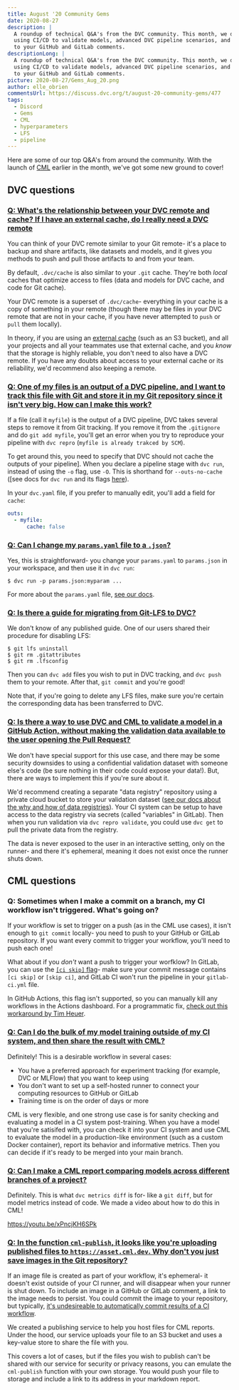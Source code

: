 ```yaml
---
title: August '20 Community Gems
date: 2020-08-27
description: |
  A roundup of technical Q&A's from the DVC community. This month, we discuss 
  using CI/CD to validate models, advanced DVC pipeline scenarios, and how CML adds pictures
  to your GitHub and GitLab comments.
descriptionLong: |
  A roundup of technical Q&A's from the DVC community. This month, we discuss 
  using CI/CD to validate models, advanced DVC pipeline scenarios, and how CML adds pictures
  to your GitHub and GitLab comments.
picture: 2020-08-27/Gems_Aug_20.png
author: elle_obrien
commentsUrl: https://discuss.dvc.org/t/august-20-community-gems/477
tags:
  - Discord
  - Gems
  - CML
  - hyperparameters
  - LFS
  - pipeline
---
```


Here are some of our top Q&A's from around the community. With the launch of
[CML](https://cml.dev) earlier in the month, we've got some new ground to cover!

## DVC questions

### [Q: What's the relationship between your DVC remote and cache? If I have an external cache, do I really need a DVC remote](https://discordapp.com/channels/485586884165107732/563406153334128681/747588572479094866)

You can think of your DVC remote similar to your Git remote- it's a place to
backup and share artifacts, like datasets and models, and it gives you methods
to push and pull those artifacts to and from your team.

By default, `.dvc/cache` is also similar to your `.git` cache. They're both
_local_ caches that optimize access to files (data and models for DVC cache, and
code for Git cache).

Your DVC remote is a superset of `.dvc/cache`- everything in your cache is a
copy of something in your remote (though there may be files in your DVC remote
that are not in your cache, if you have never attempted to `push` or `pull` them
locally).

In theory, if you are using an
[external cache](https://dvc.org/doc/command-reference/destroy#example-external-cache-directory)
(such as an S3 bucket), and all your projects and all your teammates use that
external cache, and you _know_ that the storage is highly reliable, you don't
need to also have a DVC remote. If you have any doubts about access to your
external cache or its reliability, we'd recommend also keeping a remote.

### [Q: One of my files is an output of a DVC pipeline, and I want to track this file with Git and store it in my Git repository since it isn't very big. How can I make this work?](https://discordapp.com/channels/485586884165107732/563406153334128681/732308317627613235)

If a file (call it `myfile`) is the output of a DVC pipeline, DVC takes several
steps to remove it from Git tracking. If you remove it from the `.gitignore` and
do `git add myfile`, you'll get an error when you try to reproduce your pipeline
with `dvc repro` (`myfile is already trakced by SCM`).

To get around this, you need to specify that DVC should not cache the outputs of
your pipeline]. When you declare a pipeline stage with `dvc run`, instead of
using the `-o` flag, use `-O`. This is shorthand for `--outs-no-cache` ([see
docs for `dvc run` and its flags
[here](https://dvc.org/doc/command-reference/run#options)).

In your `dvc.yaml` file, if you prefer to manually edit, you'll add a field for
`cache`:

```yaml
outs:
  - myfile:
      cache: false
```

### [Q: Can I change my `params.yaml` file to a `.json`?](https://discordapp.com/channels/485586884165107732/563406153334128681/730614265051873370)

Yes, this is straightforward- you change your `params.yaml` to `params.json` in
your workspace, and then use it in `dvc run`:

```dvc
$ dvc run -p params.json:myparam ...
```

For more about the `params.yaml` file,
[see our docs](https://dvc.org/doc/start/experiments#defining-parameters).

### [Q: Is there a guide for migrating from Git-LFS to DVC?](https://discordapp.com/channels/485586884165107732/485596304961962003/743559246599421974)

We don't know of any published guide. One of our users shared their procedure
for disabling LFS:

```dvc
$ git lfs uninstall
$ git rm .gitattributes
$ git rm .lfsconfig
```

Then you can `dvc add` files you wish to put in DVC tracking, and `dvc push`
them to your remote. After that, `git commit` and you're good!

Note that, if you're going to delete any LFS files, make sure you're certain the
corresponding data has been transferred to DVC.

### [Q: Is there a way to use DVC and CML to validate a model in a GitHub Action, without making the validation data available to the user opening the Pull Request?](https://discordapp.com/channels/485586884165107732/485596304961962003/739202123295883325)

We don't have special support for this use case, and there may be some security
downsides to using a confidential validation dataset with someone else's code
(be sure nothing in their code could expose your data!). But, there are ways to
implement this if you're sure about it.

We'd recommend creating a separate "data registry" repository using a private
cloud bucket to store your validation dataset
([see our docs about the why and how of data registries](https://dvc.org/doc/use-cases/data-registries#data-registries)).
Your CI system can be setup to have access to the data registry via secrets
(called "variables" in GitLab). Then when you run validation via
`dvc repro validate`, you could use `dvc get` to pull the private data from the
registry.

The data is never exposed to the user in an interactive setting, only on the
runner- and there it's ephemeral, meaning it does not exist once the runner
shuts down.

## CML questions

### Q: Sometimes when I make a commit on a branch, my CI workflow isn't triggered. What's going on?

If your workflow is set to trigger on a push (as in the CML use cases), it isn't
enough to `git commit` locally- you need to push to your GitHub or GitLab
repository. If you want every commit to trigger your workflow, you'll need to
push each one!

What about if you _don't_ want a push to trigger your worfklow? In GitLab, you
can use the
[`[ci skip]` flag](https://docs.gitlab.com/ee/ci/yaml/#skip-pipeline)- make sure
your commit message contains `[ci skip]` or `[skip ci]`, and GitLab CI won't run
the pipeline in your `gitlab-ci.yml` file.

In GitHub Actions, this flag isn't supported, so you can manually kill any
workflows in the Actions dashboard. For a programmatic fix,
[check out this workaround by Tim Heuer](https://timheuer.com/blog/skipping-ci-github-actions-workflows/).

### [Q: Can I do the bulk of my model training outside of my CI system, and then share the result with CML?](https://twitter.com/peterkuai/status/1295899690404175872)

Definitely! This is a desirable workflow in several cases:

- You have a preferred approach for experiment tracking (for example, DVC or
  MLFlow) that you want to keep using
- You don't want to set up a self-hosted runner to connect your computing
  resources to GitHub or GitLab
- Training time is on the order of days or more

CML is very flexible, and one strong use case is for sanity checking and
evaluating a model in a CI system post-training. When you have a model that
you're satisifed with, you can check it into your CI system and use CML to
evaluate the model in a production-like environment (such as a custom Docker
container), report its behavior and informative metrics. Then you can decide if
it's ready to be merged into your main branch.

### [Q: Can I make a CML report comparing models across different branches of a project?](https://github.com/iterative/cml/issues/188)

Definitely. This is what `dvc metrics diff` is for- like a `git diff`, but for
model metrics instead of code. We made a video about how to do this in CML!

https://youtu.be/xPncjKH6SPk

### [Q: In the function `cml-publish`, it looks like you're uploading published files to `https://asset.cml.dev`. Why don't you just save images in the Git repository?](https://discordapp.com/channels/485586884165107732/728693131557732403/745168931521822740)

If an image file is created as part of your workflow, it's ephemeral- it doesn't
exist outside of your CI runner, and will disappear when your runner is shut
down. To include an image in a GitHub or GitLab comment, a link to the image
needs to persist. You could commit the image to your repository, but typically,
[it's undesireable to automatically commit results of a CI workflow](https://stackoverflow.com/questions/61245284/is-it-necessary-to-commit-dvc-files-from-our-ci-pipelines).

We created a publishing service to help you host files for CML reports. Under
the hood, our service uploads your file to an S3 bucket and uses a key-value
store to share the file with you.

This covers a lot of cases, but if the files you wish to publish can't be shared
with our service for security or privacy reasons, you can emulate the
`cml-publish` function with your own storage. You would push your file to
storage and include a link to its address in your markdown report.
